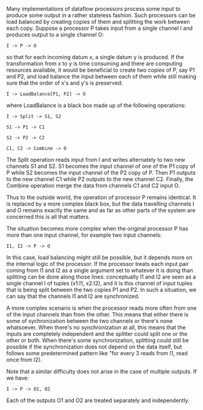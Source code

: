Many implementations of dataflow processors process some input to produce some output in a rather stateless fashion. Such processors can be load balanced by creating copies of them and splitting the work between each copy. Suppose a processor P takes input from a single channel I and produces output to a single channel O:

```
I -> P -> O
```

so that for each incoming datum x, a single datum y is produced. If the transformation from x to y is time consuming and there are computing resources available, it would be beneficial to create two copies of P, say P1 and P2, and load balance the input between each of them while still making sure that the order of x's and y's is preserved:

```
I -> LoadBalance[P1, P2] -> O
```

where LoadBalance is a black box made up of the following operations:

```
I -> Split -> S1, S2

S1 -> P1 -> C1

S2 -> P2 -> C2

C1, C2 -> Combine -> O
```

The Split operation reads input from I and writes alternately to two new channels S1 and S2. S1 becomes the input channel of one of the P1 copy of P while S2 becomes the input channel of the P2 copy of P. Then P1 outputs to the new channel C1 while P2 outputs to the new channel C2. Finally, the Combine operation merge the data from channels C1 and C2 input O.

Thus to the outside world, the operation of processor P remains identical. It is replaced by a more complex black box, but the data travelling channels I and O remains exactly the same and as far as other parts of the system are concerned this is all that matters.

The situation becomes more complex when the original processor P has more than one input channel, for example two input channels:

```
I1, I2 -> P -> O
```

In this case, load balancing might still be possible, but it depends more on the internal logic of the processor. If the processor treats each input pair coming from I1 and I2 as a single argument set to whatever it is doing than splitting can be done along those lines: conceptually I1 and I2 are seen as a single channel I of tuples (x1:I1, x2:I2), and it is this channel of input tuples that is being split between the two copies P1 and P2. In such a situation, we can say that the channels I1 and I2 are synchronized.

A more complex scenario is when the processor reads more often from one of the input channels than from the other. This means that either there is some of sychronization between the two channels or there's none whatsoever. When there's no synchronization at all, this means that the inputs are completely independent and the splitter could split one or the other or both. When there's some synchronization, splitting could still be possible if the synchronization does not depend on the data itself, but follows some predetermined pattern like "for every 3 reads from I1, read once from I2).


Note that a similar difficulty does not arise in the case of multiple outputs. If we have:

```
I -> P -> O1, O2
```

Each of the outputs O1 and O2 are treated separately and independently.